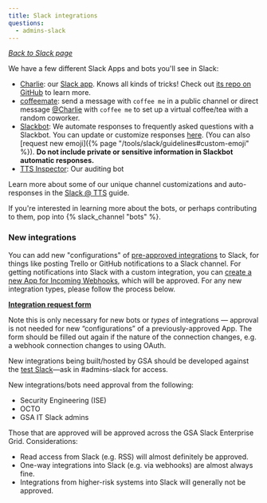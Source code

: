 ```yaml
---
title: Slack integrations
questions:
  - admins-slack
---
```


[_Back to Slack page_](../)

We have a few different Slack Apps and bots you'll see in Slack:

- [Charlie](https://gsa-tts.slack.com/app_redirect?app=A01NPS5DRND): our
  [Slack app](https://api.slack.com/). Knows all kinds of tricks! Check out
  [its repo on GitHub](https://github.com/18F/charlie) to learn more.
- [coffeemate](https://gsa-tts.slack.com/app_redirect?app=A01NPS5DRND): send a
  message with `coffee me` in a public channel or direct message
  [@Charlie](https://gsa-tts.slack.com/app_redirect?app=A01NPS5DRND) with
  `coffee me` to set up a virtual coffee/tea with a random coworker.
- [Slackbot](https://get.slack.help/hc/en-us/articles/202026038-Slackbot-your-assistant-notepad-programmable-bot):
  We automate responses to frequently asked questions with a Slackbot. You can
  update or customize responses
  [here](https://gsa-tts.slack.com/customize/slackbot). (You can also [request
  new emoji]({% page "/tools/slack/guidelines#custom-emoji" %}). **Do not
  include private or sensitive information in Slackbot automatic responses.**
- [TTS Inspector](https://github.com/18F/tts-tech-portfolio/tree/main/inspector):
  Our auditing bot

Learn more about some of our unique channel customizations and auto-responses in
the
[Slack @ TTS](https://docs.google.com/document/d/1Hm42cg61S7FPhaLrRIJxl-LXQCcwGvJTKX_wG0Jz4aU/edit#heading=h.4l9k8pqdjzh1)
guide.

If you're interested in learning more about the bots, or perhaps contributing to
them, pop into {% slack_channel "bots" %}.

### New integrations

You can add new "configurations" of
[pre-approved integrations](https://gsa-tts.slack.com/apps/manage) to Slack, for
things like posting Trello or GitHub notifications to a Slack channel. For
getting notifications into Slack with a custom integration, you can
[create a new App for Incoming Webhooks](https://api.slack.com/messaging/webhooks),
which will be approved. For any new integration types, please follow the process
below.

**[Integration request form](https://docs.google.com/forms/d/e/1FAIpQLSfo6M9aFT_UvUng9pl-Tti9RsHedqXfQ773btIdxoVxwEuoAg/viewform?gxids=7628)**

Note this is only necessary for new bots or _types_ of integrations — approval
is not needed for new “configurations” of a previously-approved App. The form
should be filled out again if the nature of the connection changes, e.g. a
webhook connection changes to using OAuth.

New integrations being built/hosted by GSA should be developed against the
[test Slack](https://gsa-tts-testing.slack.com/)—ask in #admins-slack for
access.

New integrations/bots need approval from the following:

- Security Engineering (ISE)
- OCTO
- GSA IT Slack admins

Those that are approved will be approved across the GSA Slack Enterprise Grid.
Considerations:

- Read access from Slack (e.g. RSS) will almost definitely be approved.
- One-way integrations into Slack (e.g. via webhooks) are almost always fine.
- Integrations from higher-risk systems into Slack will generally not be
  approved.
